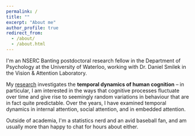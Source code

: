 ```yaml
---
permalink: /
title: ""
excerpt: "About me"
author_profile: true
redirect_from: 
  - /about/
  - /about.html
---
```


I'm an NSERC Banting postdoctoral research fellow in the Department of Psychology at the University of Waterloo, working with Dr. Daniel Smilek in the Vision & Attention Laboratory.

My [research](/research/) investigates the **temporal dynamics of human cognition** – in particular, I am interested in the ways that cognitive processes fluctuate over time and give rise to seemingly random variations in behaviour that are in fact quite predictable. Over the years, I have examined temporal dynamics in internal attention, social attention, and in embedded attention.

Outside of academia, I'm a statistics nerd and an avid baseball fan, and am usually more than happy to chat for hours about either.

